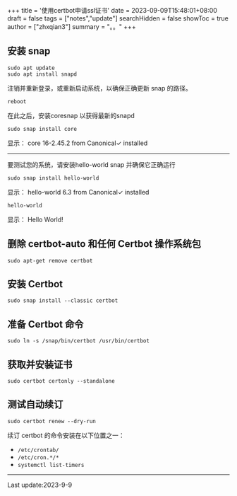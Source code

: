 +++
title = '使用certbot申请ssl证书'
date = 2023-09-09T15:48:01+08:00
draft = false
tags = ["notes","update"]
searchHidden = false
showToc = true
author = ["zhxqian3"]
summary = "。。"
+++

## 安装 snap

```
sudo apt update
sudo apt install snapd
```

注销并重新登录，或重新启动系统，以确保正确更新 snap 的路径。

```
reboot
```

在此之后，安装coresnap 以获得最新的snapd

```
sudo snap install core
```

显示：
core 16-2.45.2 from Canonical✓ installed

* * *

要测试您的系统，请安装hello-world snap 并确保它正确运行

```
sudo snap install hello-world
```

显示：
hello-world 6.3 from Canonical✓ installed

```
hello-world
```

显示：
Hello World!

## 删除 certbot-auto 和任何 Certbot 操作系统包

```
sudo apt-get remove certbot
```

## 安装 Certbot

```
sudo snap install --classic certbot
```

## 准备 Certbot 命令

```
sudo ln -s /snap/bin/certbot /usr/bin/certbot
```

## 获取并安装证书

```
sudo certbot certonly --standalone
```

## 测试自动续订

```
sudo certbot renew --dry-run
```
续订 certbot 的命令安装在以下位置之一：
- `/etc/crontab/`
- `/etc/cron.*/*`
- `systemctl list-timers`

---
Last update:2023-9-9